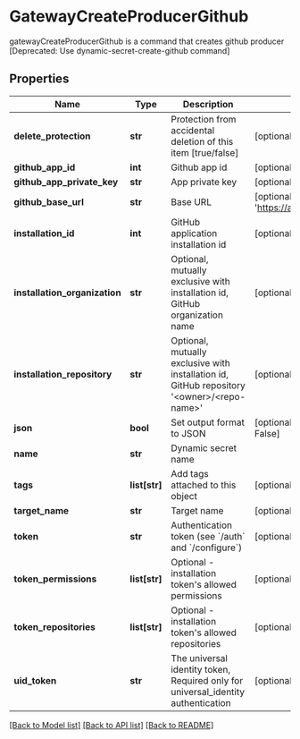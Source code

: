 # GatewayCreateProducerGithub

gatewayCreateProducerGithub is a command that creates github producer [Deprecated: Use dynamic-secret-create-github command]
## Properties
Name | Type | Description | Notes
------------ | ------------- | ------------- | -------------
**delete_protection** | **str** | Protection from accidental deletion of this item [true/false] | [optional] 
**github_app_id** | **int** | Github app id | [optional] 
**github_app_private_key** | **str** | App private key | [optional] 
**github_base_url** | **str** | Base URL | [optional] [default to 'https://api.github.com/']
**installation_id** | **int** | GitHub application installation id | [optional] 
**installation_organization** | **str** | Optional, mutually exclusive with installation id, GitHub organization name | [optional] 
**installation_repository** | **str** | Optional, mutually exclusive with installation id, GitHub repository &#39;&lt;owner&gt;/&lt;repo-name&gt;&#39; | [optional] 
**json** | **bool** | Set output format to JSON | [optional] [default to False]
**name** | **str** | Dynamic secret name | 
**tags** | **list[str]** | Add tags attached to this object | [optional] 
**target_name** | **str** | Target name | [optional] 
**token** | **str** | Authentication token (see &#x60;/auth&#x60; and &#x60;/configure&#x60;) | [optional] 
**token_permissions** | **list[str]** | Optional - installation token&#39;s allowed permissions | [optional] 
**token_repositories** | **list[str]** | Optional - installation token&#39;s allowed repositories | [optional] 
**uid_token** | **str** | The universal identity token, Required only for universal_identity authentication | [optional] 

[[Back to Model list]](../README.md#documentation-for-models) [[Back to API list]](../README.md#documentation-for-api-endpoints) [[Back to README]](../README.md)


